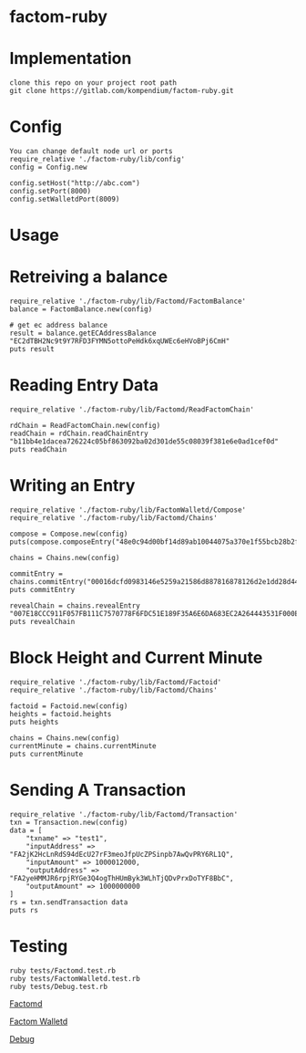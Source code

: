 # factom-ruby

# Implementation
    clone this repo on your project root path
    git clone https://gitlab.com/kompendium/factom-ruby.git
    
# Config
    You can change default node url or ports
    require_relative './factom-ruby/lib/config'
    config = Config.new
    
    config.setHost("http://abc.com")
    config.setPort(8000)
    config.setWalletdPort(8009)

# Usage
# Retreiving a balance
    require_relative './factom-ruby/lib/Factomd/FactomBalance'
    balance = FactomBalance.new(config)
    
    # get ec address balance
    result = balance.getECAddressBalance "EC2dTBH2Nc9t9Y7RFD3FYMN5ottoPeHdk6xqUWEc6eHVoBPj6CmH"
    puts result 
    
# Reading Entry Data
    require_relative './factom-ruby/lib/Factomd/ReadFactomChain'
    
    rdChain = ReadFactomChain.new(config)
    readChain = rdChain.readChainEntry "b11bb4e1dacea726224c05bf863092ba02d301de55c08039f381e6e0ad1cef0d"
    puts readChain
    
# Writing an Entry
    require_relative './factom-ruby/lib/FactomWalletd/Compose'
    require_relative './factom-ruby/lib/Factomd/Chains'
    
    compose = Compose.new(config)
    puts(compose.composeEntry("48e0c94d00bf14d89ab10044075a370e1f55bcb28b2ff16206d865e192827645","EC2DKSYyRcNWf7RS963VFYgMExo1824HVeCfQ9PGPmNzwrcmgm2r"))

    chains = Chains.new(config)
    
    commitEntry = chains.commitEntry("00016dcfd0983146e5259a21586d887816878126d2e1dd28d446a11d6ab7987f4dc78f2e4e5c17d763ad62244461094efc15bd4f1b2a899e01037416545862d9990806e17e5fe246310ceacb573703b7a8e7f59e11351a23ad48bc22062ff28246748e90231e980bfe58514d89325855ba189f585c259aaaa4b7a420b3c6704fe692cdd49cc4a962e1fe07569bb35841e98b2aae647aff2c163f67722d51024a28e7f05635d07b61f0093a50289281b4a22bb1dc65bfe4a7ecb74f7bff9c58c580c48943c86b9a0e")
    puts commitEntry
    
    revealChain = chains.revealEntry "007E18CCC911F057FB111C7570778F6FDC51E189F35A6E6DA683EC2A264443531F000E0005746573745A0005746573745A48656C6C6F20466163746F6D21"
    puts revealChain
    
# Block Height and Current Minute
    require_relative './factom-ruby/lib/Factomd/Factoid'
    require_relative './factom-ruby/lib/Factomd/Chains'
    
    factoid = Factoid.new(config)
    heights = factoid.heights
    puts heights
    
    chains = Chains.new(config)
    currentMinute = chains.currentMinute
    puts currentMinute
    
# Sending A Transaction
    require_relative './factom-ruby/lib/Factomd/Transaction'
    txn = Transaction.new(config)
    data = [
        "txname" => "test1",
        "inputAddress" => "FA2jK2HcLnRdS94dEcU27rF3meoJfpUcZPSinpb7AwQvPRY6RL1Q",
        "inputAmount" => 1000012000,
        "outputAddress" => "FA2yeHMMJR6rpjRYGe3Q4ogThHUmByk3WLhTjQDvPrxDoTYF8BbC",
        "outputAmount" => 1000000000
    ]
    rs = txn.sendTransaction data
    puts rs
    
# Testing
    ruby tests/Factomd.test.rb
    ruby tests/FactomWalletd.test.rb
    ruby tests/Debug.test.rb
    
[Factomd](tests/Factomd.test.rb)

[Factom Walletd](tests/FactomWalletd.test.rb)

[Debug](tests/Debug.test.rb)
